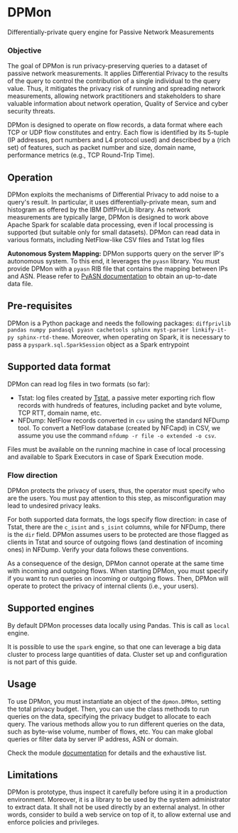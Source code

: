 # DPMon
Differentially-private query engine for Passive Network Measurements

### Objective

The goal of DPMon is run privacy-preserving queries to a dataset of passive network measurements.
It applies Differential Privacy to the results of the query to control the contribution of a single individual to the query value.
Thus, it mitigates the privacy risk of running and spreading network measurements, allowing network practitioners and stakeholders to share valuable information about network operation, Quality of Service and cyber security threats.

DPMon is designed to operate on flow records, a data format where each TCP or UDP flow constitutes and entry. Each flow is identified by its 5-tuple (IP addresses, port numbers and L4 protocol used) and described by a (rich set) of features, such as packet number and size, domain name, performance metrics (e.g., TCP Round-Trip Time).

## Operation

DPMon exploits the mechanisms of Differential Privacy to add noise to a query's result. In particular, it uses differentially-private mean, sum and histogram as offered by the IBM DiffPrivLib library.
As network measurements are typically large, DPMon is designed to work above Apache Spark for scalable data processing, even if local processing is supported (but suitable only for small datasets).
DPMon can read data in various formats, including NetFlow-like CSV files and Tstat log files

**Autonomous System Mapping:** DPMon supports query on the server IP's autonomous system. To this end, it leverages the `pyasn` library. You must provide DPMon with a `pyasn` RIB file that contains the mapping between IPs and ASN. Please refer to [PyASN documentation](https://github.com/hadiasghari/pyasn) to obtain an up-to-date data file.

## Pre-requisites

DPMon is a Python package and needs the following packages: `diffprivlib pandas numpy pandasql pyasn cachetools sphinx myst-parser linkify-it-py sphinx-rtd-theme`.
Moreover, when operating on Spark, it is necessary to pass a `pyspark.sql.SparkSession` object as a Spark entrypoint

## Supported data format

DPMon can read log files in two formats (so far):

- Tstat: log files created by [Tstat](http://tstat.polito.it/), a passive meter exporting rich flow records with hundreds of features, including packet and byte volume, TCP RTT, domain name, etc.
- NFDump: NetFlow records converted in `csv` using the standard NFDump tool. To convert a NetFlow database (created by NFCapd) in CSV, we assume you use the command `nfdump -r file -o extended -o csv`.

Files must be available on the running machine in case of local processing and available to Spark Executors in case of Spark Execution mode.


### Flow direction

DPMon protects the privacy of users, thus, the operator must specify who are the users. You must pay attention to this step, as misconfiguration may lead to undesired privacy leaks.

For both supported data formats, the logs specify flow direction: in case of Tstat, there are the `c_isint` and `s_isint` columns, while for NFDump, there is the `dir` field. DPMon assumes users to be protected are those flagged as clients in Tstat and source of outgoing flows (and destination of incoming ones) in NFDump. Verify your data follows these conventions.

As a consequence of the design, DPMon cannot operate at the same time with incoming and outgoing flows. When starting DPMon, you must specify if you want to run queries on incoming or outgoing flows. Then, DPMon will operate to protect the privacy of internal clients (i.e., your users).



## Supported engines

By default DPMon processes data locally using Pandas. This is call as `local` engine.

It is possible to use the `spark` engine, so that one can leverage a big data cluster to process large quantities of data. Cluster set up and configuration is not part of this guide.

## Usage

To use DPMon, you must instantiate an object of the `dpmon.DPMon`, setting the total privacy budget. Then, you can use the class methods to run queries on the data, specifying the privacy budget to allocate to each query.
The various methods allow you to run different queries on the data, such as byte-wise volume, number of flows, etc.
You can make global queries or filter data by server IP address, ASN or domain.

Check the module [documentation](https://marty90.github.io/DPMon/index.html) for details and the exhaustive list.



## Limitations

DPMon is prototype, thus inspect it carefully before using it in a production environment. Moreover, it is a library to be used by the system administrator to extract data. It shall not be used directly by an external analyst. In other words, consider to build a web service on top of it, to allow external use and enforce policies and privileges.

